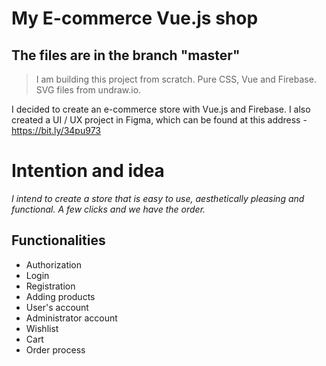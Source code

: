 # My E-commerce Vue.js shop
## The files are in the branch "master"

>I am building this project from scratch.
Pure CSS, Vue and Firebase.
SVG files from undraw.io.

I decided to create an e-commerce store with Vue.js and Firebase. 
I also created a UI / UX project in Figma, which can be found at this address - https://bit.ly/34pu973


# Intention and idea

*I intend to create a store that is easy to use, aesthetically pleasing and functional.
A few clicks and we have the order.*

## Functionalities

- Authorization
- Login
- Registration
- Adding products
- User's account
- Administrator account
- Wishlist
- Cart
- Order process
